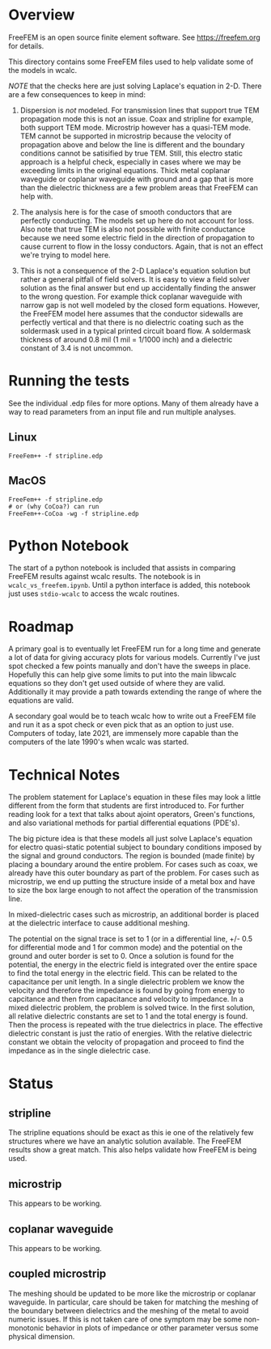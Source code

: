 # Overview
FreeFEM is an open source finite element software.  See https://freefem.org for details.

This directory contains some FreeFEM files used to help validate some of the models
in wcalc.

*NOTE* that the checks here are just solving Laplace's equation in 2-D.  There are
a few consequences to keep in mind:

1. Dispersion is *not* modeled.  For transmission lines that support true TEM propagation
mode this is not an issue.  Coax and stripline for example, both support TEM mode.
Microstrip however has a quasi-TEM mode.  TEM cannot be supported in microstrip because
the velocity of propagation above and below the line is different and the boundary
conditions cannot be satisified by true TEM.  Still, this electro static approach
is a helpful check, especially
in cases where we may be exceeding limits in the original equations.  Thick metal
coplanar waveguide or coplanar waveguide with ground and a gap that is more than the
dielectric thickness are a few problem areas that FreeFEM can help with.

2. The analysis here is for the case of smooth conductors that are perfectly conducting.
The models set up here do not account for loss.  Also note that true TEM is also not possible
with finite conductance because we need some electric field in the direction of propagation
to cause current to flow in the lossy conductors.  Again, that is not an effect we're trying
to model here.

3. This is not a consequence of the 2-D Laplace's equation solution but rather a
general pitfall of field solvers.  It is easy to view a field solver solution as
the final answer but end up accidentally finding the answer to the wrong question.
For example thick coplanar waveguide with narrow gap is not well modeled by the
closed form equations.  However, the FreeFEM model here assumes that the conductor
sidewalls are perfectly vertical and that there is no dielectric coating such as
the soldermask used in a typical printed circuit board flow.  A soldermask thickness
of around 0.8 mil (1 mil = 1/1000 inch) and a dielectric constant of 3.4 is not
uncommon. 

# Running the tests
See the individual .edp files for more options.  Many of them already have a way
to read parameters from an input file and run multiple analyses.

## Linux
```
FreeFem++ -f stripline.edp
```

## MacOS
```
FreeFem++ -f stripline.edp
# or (why CoCoa?) can run
FreeFem++-CoCoa -wg -f stripline.edp
```

# Python Notebook
The start of a python notebook is included that assists in comparing FreeFEM results
against wcalc results.  The notebook is in `wcalc_vs_freefem.ipynb`.  Until a python
interface is added, this notebook just uses `stdio-wcalc` to access the wcalc
routines.

# Roadmap
A primary goal is to eventually let FreeFEM run for a long time and generate a lot of
data for giving accuracy plots for various models.  Currently I've just spot checked
a few points manually and don't have the sweeps in place.  Hopefully this can help
give some limits to put into the main libwcalc equations so they don't get used outside
of where they are valid.  Additionally it may provide a path towards extending the
range of where the equations are valid.

A secondary goal would be to teach wcalc how to write out a FreeFEM file and run it
as a spot check or even pick that as an option to just use.  Computers of today, late
2021, are immensely more capable than the computers of the late 1990's when wcalc
was started.

# Technical Notes
The problem statement for Laplace's equation in these files may look a little different
from the form that students are first introduced to.  For further reading look for
a text that talks about ajoint operators, Green's functions, and also variational
methods for partial differential equations (PDE's).

The big picture idea is that these models all just solve Laplace's equation for
electro quasi-static potential subject to boundary conditions imposed by the signal
and ground conductors.  The region is bounded (made finite) by placing a boundary
around the entire problem.  For cases such as coax, we already have this outer
boundary as part of the problem.  For cases such as microstrip, we end up putting
the structure inside of a metal box and have to size the box large enough to not
affect the operation of the transmission line.

In mixed-dielectric cases such as microstrip, an additional border is placed at the
dielectric interface to cause additional meshing.

The potential on the signal trace is set to 1 (or in a differential line, +/- 0.5 for
differential mode and 1 for common mode) and the potential on the ground and outer
border is set to 0.  Once a solution is found for the potential, the energy in the
electric field is integrated over the entire space to find the total energy in the
electric field.  This can be related to the capacitance per unit length.
In a single dielectric problem we know the velocity and therefore the impedance
is found by going from energy to capcitance and then from capacitance and velocity
to impedance.  In a mixed dielectric problem, the problem is solved twice.  In the
first solution, all relative dielectric constants are set to 1 and the total energy
is found.  Then the process is repeated with the true dielectrics in place.  The
effective dielectric constant is just the ratio of energies.  With the relative
dielectric constant we obtain the velocity of propagation and proceed to find
the impedance as in the single dielectric case.

# Status

## stripline
The stripline equations should be exact as this ie one of the relatively few structures
where we have an analytic solution available.  The FreeFEM results show a great
match.  This also helps validate how FreeFEM is being used.

## microstrip
This appears to be working.

## coplanar waveguide
This appears to be working.

## coupled microstrip
The meshing should be updated to be more like the microstrip or coplanar waveguide.
In particular, care should be taken for matching the meshing of the boundary between
dielectrics and the meshing of the metal to avoid numeric issues.  If this is not
taken care of one symptom may be some non-monotonic behavior in plots of impedance
or other parameter versus some physical dimension.

